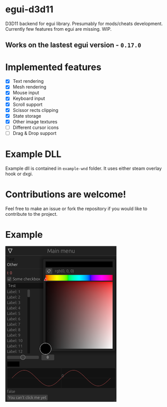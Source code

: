 # egui-d3d11
D3D11 backend for egui library. Presumably for mods/cheats development.
Currently few features from egui are missing. WIP.
## Works on the lastest egui version - `0.17.0`

# Implemented features
- [x] Text rendering
- [x] Mesh rendering
- [x] Mouse input
- [x] Keyboard input
- [x] Scroll support
- [x] Scissor rects clipping
- [x] State storage
- [x] Other image textures
- [ ] Different cursor icons
- [ ] Drag & Drop support

# Example DLL
Example dll is contained in `example-wnd` folder. It uses either steam overlay hook or dxgi.

# **Contributions are welcome!**
Feel free to make an issue or fork the repository if you would like to contribute to the project.

# Example
![](pictures/03.png)
